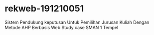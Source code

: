 # rekweb-191210051
Sistem Pendukung keputusan Untuk Pemilihan Jurusan Kuliah Dengan Metode AHP Berbasis Web Study case SMAN 1 Tempel
